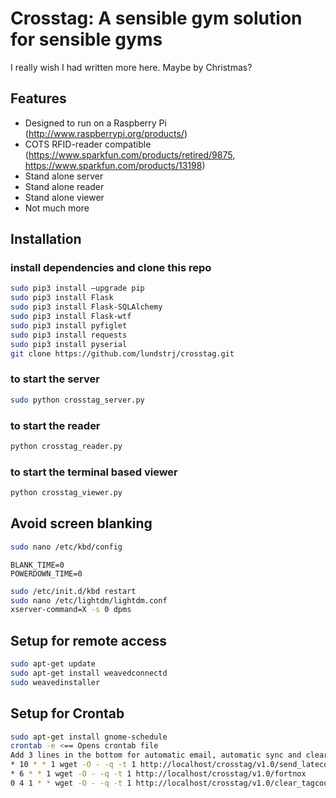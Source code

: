 Crosstag: A sensible gym solution for sensible gyms
=========================
I really wish I had written more here. Maybe by Christmas?

Features
----------

- Designed to run on a Raspberry Pi (http://www.raspberrypi.org/products/)
- COTS RFID-reader compatible (https://www.sparkfun.com/products/retired/9875, https://www.sparkfun.com/products/13198)
- Stand alone server
- Stand alone reader
- Stand alone viewer
- Not much more

Installation
------------
### install dependencies and clone this repo
```sh
sudo pip3 install —upgrade pip
sudo pip3 install Flask
sudo pip3 install Flask-SQLAlchemy
sudo pip3 install Flask-wtf
sudo pip3 install pyfiglet
sudo pip3 install requests
sudo pip3 install pyserial
git clone https://github.com/lundstrj/crosstag.git
```
### to start the server
```sh
sudo python crosstag_server.py
```
### to start the reader
```sh
python crosstag_reader.py
```
### to start the terminal based viewer
```sh
python crosstag_viewer.py
```

Avoid screen blanking
---------------------
```sh
sudo nano /etc/kbd/config
```
```
BLANK_TIME=0
POWERDOWN_TIME=0
```
```sh
sudo /etc/init.d/kbd restart
sudo nano /etc/lightdm/lightdm.conf
xserver-command=X -s 0 dpms
```
Setup for remote access
-----------------------
```sh
sudo apt-get update
sudo apt-get install weavedconnectd
sudo weavedinstaller
```

Setup for Crontab
-----------------------
```sh
sudo apt-get install gnome-schedule
crontab -e <== Opens crontab file
Add 3 lines in the bottom for automatic email, automatic sync and clear tagcounter
* 10 * * 1 wget -O - -q -t 1 http://localhost/crosstag/v1.0/send_latecomers_emal
* 6 * * 1 wget -O - -q -t 1 http://localhost/crosstag/v1.0/fortnox
0 4 1 * * wget -O - -q -t 1 http://localhost/crosstag/v1.0/clear_tagcounter
```
